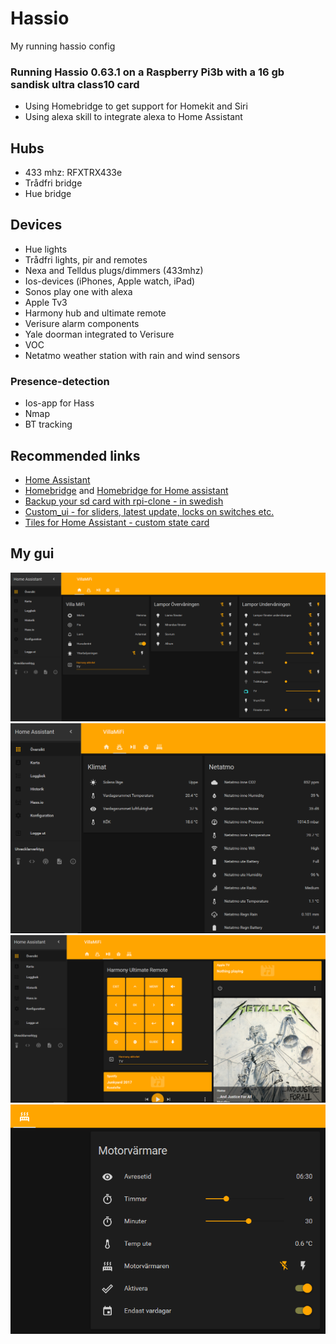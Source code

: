 # Hassio
My running hassio config

### Running Hassio 0.63.1 on a Raspberry Pi3b with a 16 gb sandisk ultra class10 card
* Using Homebridge to get support for Homekit and Siri
* Using alexa skill to integrate alexa to Home Assistant

## Hubs
* 433 mhz: RFXTRX433e
* Trådfri bridge
* Hue bridge

## Devices
* Hue lights
* Trådfri lights, pir and remotes
* Nexa and Telldus plugs/dimmers (433mhz)
* Ios-devices (iPhones, Apple watch, iPad)
* Sonos play one with alexa
* Apple Tv3
* Harmony hub and ultimate remote
* Verisure alarm components
* Yale doorman integrated to Verisure
* VOC
* Netatmo weather station with rain and wind sensors


### Presence-detection
* Ios-app for Hass
* Nmap
* BT tracking

## Recommended links
* [Home Assistant](https://home-assistant.io/)
* [Homebridge](https://github.com/nfarina/homebridge) and [Homebridge for Home assistant](https://github.com/home-assistant/homebridge-homeassistant)
* [Backup your sd card with rpi-clone - in swedish](https://snillevilla.se/automatisk-sakerhetskopiering-av-raspberry-pi-minneskort/)
* [Custom_ui - for sliders, latest update, locks on switches etc.](https://github.com/andrey-git/home-assistant-custom-ui)
* [Tiles for Home Assistant - custom state card](https://github.com/c727/home-assistant-tiles)


## My gui
<img src="https://github.com/Gnaget2/hassio/blob/master/Images/home.PNG" alt="Home" />
<img src="https://github.com/Gnaget2/hassio/blob/master/Images/klimat.PNG" alt="Klimat" />
<img src="https://github.com/Gnaget2/hassio/blob/master/Images/play.PNG" alt="Play" />
<img src="https://github.com/Gnaget2/hassio/blob/master/Images/heater.PNG" alt="Heater" />
